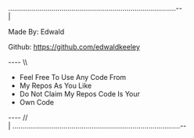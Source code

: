 .....................................................................................-- <br>|

Made By: Edwald

Github: https://github.com/edwaldkeeley


---- \\\

- Feel Free To Use Any Code From
- My Repos As You Like
- Do Not Claim My Repos Code Is Your 
- Own Code

---- // <br>|
.....................................................................................--
